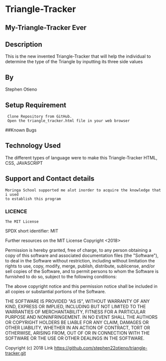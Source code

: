 # Triangle-Tracker

## My-Triangle-Tracker Ever

## Description
  This is the new invented Triangle-Tracker that will help the individual to determine 
  the type of the Triangle by inputting its three side values
  
 ## By
  Stephen Otieno
  
  ## Setup Requirement
     Clone Repository from GitHub.
     Open the triangle_tracker.html file in your web browser
    
  ##Known Bugs
  ## Technology Used
   The different types of language were to make this Triangle-Tracker
   HTML, CSS, JAVASCRIPT
   
   ## Support and Contact details
    Moringa School supported me alot inorder to acquire the knowledge that i used
    to establish this program
    
  ### LICENCE
    The MIT License
SPDX short identifier: MIT

Further resources on the MIT License
Copyright <2018> <STEPHEN OTIENO>

Permission is hereby granted, free of charge, to any person obtaining a copy of this software and associated documentation files (the "Software"), to deal in the Software without restriction, including without limitation the rights to use, copy, modify, merge, publish, distribute, sublicense, and/or sell copies of the Software, and to permit persons to whom the Software is furnished to do so, subject to the following conditions:

The above copyright notice and this permission notice shall be included in all copies or substantial portions of the Software.

THE SOFTWARE IS PROVIDED "AS IS", WITHOUT WARRANTY OF ANY KIND, EXPRESS OR IMPLIED, INCLUDING BUT NOT LIMITED TO THE WARRANTIES OF MERCHANTABILITY, FITNESS FOR A PARTICULAR PURPOSE AND NONINFRINGEMENT. IN NO EVENT SHALL THE AUTHORS OR COPYRIGHT HOLDERS BE LIABLE FOR ANY CLAIM, DAMAGES OR OTHER LIABILITY, WHETHER IN AN ACTION OF CONTRACT, TORT OR OTHERWISE, ARISING FROM, OUT OF OR IN CONNECTION WITH THE SOFTWARE OR THE USE OR OTHER DEALINGS IN THE SOFTWARE.
  
  Copyright (c) 2018
Link  https://github.com/stephen22otieno/triangle-tracker.git
